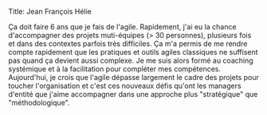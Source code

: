 Title: Jean François Hélie

Ça doit faire 6 ans que je fais de l'agile.
Rapidement, j'ai eu la chance d'accompagner des projets muti-équipes (> 30 personnes), plusieurs fois et dans des contextes parfois très difficiles.
Ça m'a permis de me rendre compte rapidement que les pratiques et outils agiles classiques ne suffisent pas quand ça devient aussi complexe.
Je me suis alors formé au coaching  systémique et à la facilitation pour compléter mes compétences.
Aujourd'hui, je crois que l'agile dépasse largement le cadre des projets pour toucher l'organisation et c'est ces nouveaux défis qu'ont les managers d'entité que j'aime accompagner dans une approche plus "stratégique" que "méthodologique".
